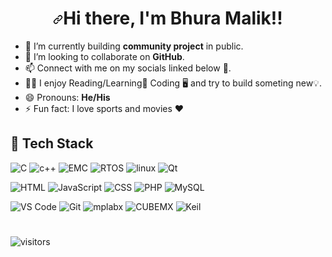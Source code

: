  ###                                 <h1 align="center" dir="auto"><a id="user-content-hi--im-bhura-malik" class="anchor" aria-hidden="true" href="#hi--im-bhura"><svg class="octicon octicon-link" viewBox="0 0 16 16" version="1.1" width="16" height="16" aria-hidden="true"><path fill-rule="evenodd" d="M7.775 3.275a.75.75 0 001.06 1.06l1.25-1.25a2 2 0 112.83 2.83l-2.5 2.5a2 2 0 01-2.83 0 .75.75 0 00-1.06 1.06 3.5 3.5 0 004.95 0l2.5-2.5a3.5 3.5 0 00-4.95-4.95l-1.25 1.25zm-4.69 9.64a2 2 0 010-2.83l2.5-2.5a2 2 0 012.83 0 .75.75 0 001.06-1.06 3.5 3.5 0 00-4.95 0l-2.5 2.5a3.5 3.5 0 004.95 4.95l1.25-1.25a.75.75 0 00-1.06-1.06l-1.25 1.25a2 2 0 01-2.83 0z"></path></svg></a>Hi there, I'm Bhura Malik!!</h1>
 
 
 



- 🌱 I’m currently building **community project** in public.
- 👯 I’m looking to collaborate on **GitHub**.
- 📫 Connect with  me on my socials linked below 💬.
- :standing_man:  I  enjoy Reading/Learning📖 Coding :desktop_computer: and try to build someting new💡.  
- 😄 Pronouns: **He/His**
- ⚡ Fun fact: I love sports and movies ❤️

## 💼 Tech Stack

![C](https://img.shields.io/badge/c-E34F26?style=for-the-badge&logo=c&logoColor=white) ![c++](https://img.shields.io/badge/c++-524141?style=for-the-badge&logo=c++&logoColor=white) ![EMC](https://img.shields.io/badge/Embedded-C-589635?style=for-the-badge&logo=Embedded-C&logoColor=white) ![RTOS](https://img.shields.io/badge/rtos-589635?style=for-the-badge&logo=rtos&logoColor=white) ![linux](https://img.shields.io/badge/linux-985677?style=for-the-badge&logo=linux&logoColor=white) ![Qt](https://img.shields.io/badge/qt-986922?style=for-the-badge&logo=qt&logoColor=white)

![HTML](https://img.shields.io/badge/HTML5-E34F26?style=for-the-badge&logo=html5&logoColor=white) ![JavaScript](https://img.shields.io/badge/-javascript-F7DF1E?&style=for-the-badge&logo=javascript&logoColor=black) ![CSS](https://img.shields.io/badge/-css3-1572B6?&style=for-the-badge&logo=css3&logoColor=white) ![PHP](https://img.shields.io/badge/-php-869656?&style=for-the-badge&logo=php&logoColor=white) ![MySQL](https://img.shields.io/badge/-mysql-F89658?&style=for-the-badge&logo=mysql&logoColor=white)

![VS Code](https://img.shields.io/badge/-VSCode-007ACC?&style=for-the-badge&logo=visual-studio-code&logoColor=white) ![Git](https://img.shields.io/badge/-Git-F05032?&style=for-the-badge&logo=git&logoColor=white) ![mplabx](https://img.shields.io/badge/mplabx-FF5566?&style=for-the-badge&logo=mplabx&logoColor=white) ![CUBEMX](https://img.shields.io/badge/cubemx-a58632?&style=for-the-badge&logo=cubemx&logoColor=white) ![Keil](https://img.shields.io/badge/keil-b88b52?&style=for-the-badge&logo=keil&logoColor=white)

<!--START_SECTION:activity-->
#

![visitors](https://visitor-badge.laobi.icu/badge?page_id=bhura112.bhura112)


<!--END_SECTION:activity-->
